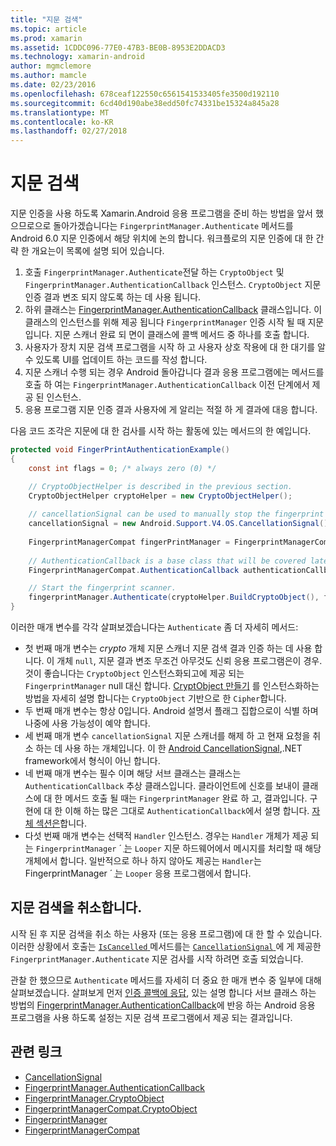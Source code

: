```yaml
---
title: "지문 검색"
ms.topic: article
ms.prod: xamarin
ms.assetid: 1CDDC096-77E0-47B3-BE0B-8953E2DDACD3
ms.technology: xamarin-android
author: mgmclemore
ms.author: mamcle
ms.date: 02/23/2016
ms.openlocfilehash: 678ceaf122550c6561541533405fe3500d192110
ms.sourcegitcommit: 6cd40d190abe38edd50fc74331be15324a845a28
ms.translationtype: MT
ms.contentlocale: ko-KR
ms.lasthandoff: 02/27/2018
---
```

# <a name="scanning-for-fingerprints"></a>지문 검색

지문 인증을 사용 하도록 Xamarin.Android 응용 프로그램을 준비 하는 방법을 앞서 했으므로으로 돌아가겠습니다는 `FingerprintManager.Authenticate` 메서드를 Android 6.0 지문 인증에서 해당 위치에 논의 합니다. 워크플로의 지문 인증에 대 한 간략 한 개요는이 목록에 설명 되어 있습니다.

1. 호출 `FingerprintManager.Authenticate`전달 하는 `CryptoObject` 및 `FingerprintManager.AuthenticationCallback` 인스턴스. `CryptoObject` 지문 인증 결과 변조 되지 않도록 하는 데 사용 됩니다. 
2. 하위 클래스는 [FingerprintManager.AuthenticationCallback](http://developer.android.com/reference/android/hardware/fingerprint/FingerprintManager.AuthenticationCallback.html) 클래스입니다. 이 클래스의 인스턴스를 위해 제공 됩니다 `FingerprintManager` 인증 시작 될 때 지문입니다. 지문 스캐너 완료 되 면이 클래스에 콜백 메서드 중 하나를 호출 합니다.
3. 사용자가 장치 지문 검색 프로그램을 시작 하 고 사용자 상호 작용에 대 한 대기를 알 수 있도록 UI를 업데이트 하는 코드를 작성 합니다. 
4. 지문 스캐너 수행 되는 경우 Android 돌아갑니다 결과 응용 프로그램에는 메서드를 호출 하 여는 `FingerprintManager.AuthenticationCallback` 이전 단계에서 제공 된 인스턴스.
5. 응용 프로그램 지문 인증 결과 사용자에 게 알리는 적절 하 게 결과에 대응 합니다. 

다음 코드 조각은 지문에 대 한 검사를 시작 하는 활동에 있는 메서드의 한 예입니다.

```csharp
protected void FingerPrintAuthenticationExample()
{
    const int flags = 0; /* always zero (0) */

    // CryptoObjectHelper is described in the previous section.
    CryptoObjectHelper cryptoHelper = new CryptoObjectHelper();    
    
    // cancellationSignal can be used to manually stop the fingerprint scanner. 
    cancellationSignal = new Android.Support.V4.OS.CancellationSignal();
    
    FingerprintManagerCompat fingerPrintManager = FingerprintManagerCompat.From(this);
    
    // AuthenticationCallback is a base class that will be covered later on in this guide.
    FingerprintManagerCompat.AuthenticationCallback authenticationCallback = new MyAuthCallbackSample(this);

    // Start the fingerprint scanner.
    fingerprintManager.Authenticate(cryptoHelper.BuildCryptoObject(), flags, cancellationSignal, authenticationCallback, null);
}
```

이러한 매개 변수를 각각 살펴보겠습니다는 `Authenticate` 좀 더 자세히 메서드:

* 첫 번째 매개 변수는 _crypto_ 개체 지문 스캐너 지문 검색 결과 인증 하는 데 사용 합니다. 이 개체 `null`, 지문 결과 변조 무조건 아무것도 신뢰 응용 프로그램은이 경우. 것이 좋습니다는 `CryptoObject` 인스턴스화되고에 제공 되는 `FingerprintManager` null 대신 합니다. [CryptObject 만들기](~/android/platform/fingerprint-authentication/creating-a-cryptoobject.md) 를 인스턴스화하는 방법을 자세히 설명 합니다는 `CryptoObject` 기반으로 한 `Cipher`합니다.
* 두 번째 매개 변수는 항상 0입니다. Android 설명서 플래그 집합으로이 식별 하며 나중에 사용 가능성이 예약 합니다. 
* 세 번째 매개 변수 `cancellationSignal` 지문 스캐너를 해제 하 고 현재 요청을 취소 하는 데 사용 하는 개체입니다. 이 한 [Android CancellationSignal](http://developer.android.com/reference/android/os/CancellationSignal.html),.NET framework에서 형식이 아닌 합니다.
* 네 번째 매개 변수는 필수 이며 해당 서브 클래스는 클래스는 `AuthenticationCallback` 추상 클래스입니다. 클라이언트에 신호를 보내이 클래스에 대 한 메서드 호출 될 때는 `FingerprintManager` 완료 하 고, 결과입니다. 구현에 대 한 이해 하는 많은 그대로 `AuthenticationCallback`에서 설명 합니다. [자체 섹션은](~/android/platform/fingerprint-authentication/fingerprint-authentication-callbacks.md)합니다.
* 다섯 번째 매개 변수는 선택적 `Handler` 인스턴스. 경우는 `Handler` 개체가 제공 되는 `FingerprintManager` ´ ֲ는 `Looper` 지문 하드웨어에서 메시지를 처리할 때 해당 개체에서 합니다. 일반적으로 하나 하지 않아도 제공는 `Handler`는 FingerprintManager ´ ֲ는 `Looper` 응용 프로그램에서 합니다.

## <a name="cancelling-a-fingerprint-scan"></a>지문 검색을 취소합니다.

시작 된 후 지문 검색을 취소 하는 사용자 (또는 응용 프로그램)에 대 한 할 수 있습니다. 이러한 상황에서 호출는 [ `IsCancelled` ](http://developer.android.com/reference/android/os/CancellationSignal.html#isCanceled()) 메서드를는 [ `CancellationSignal` ](http://developer.android.com/reference/android/os/CancellationSignal.html) 에 게 제공한 `FingerprintManager.Authenticate` 지문 검사를 시작 하려면 호출 되었습니다.

관찰 한 했으므로 `Authenticate` 메서드를 자세히 더 중요 한 매개 변수 중 일부에 대해 살펴보겠습니다. 살펴보게 먼저 [인증 콜백에 응답](~/android/platform/fingerprint-authentication/fingerprint-authentication-callbacks.md), 있는 설명 합니다 서브 클래스 하는 방법의 [FingerprintManager.AuthenticationCallback](http://developer.android.com/reference/android/hardware/fingerprint/FingerprintManager.AuthenticationCallback.html)에 반응 하는 Android 응용 프로그램을 사용 하도록 설정는 지문 검색 프로그램에서 제공 되는 결과입니다.




## <a name="related-links"></a>관련 링크

- [CancellationSignal](http://developer.android.com/reference/android/os/CancellationSignal.html)
- [FingerprintManager.AuthenticationCallback](http://developer.android.com/reference/android/hardware/fingerprint/FingerprintManager.AuthenticationCallback.html)
- [FingerprintManager.CryptoObject](http://developer.android.com/reference/android/hardware/fingerprint/FingerprintManager.CryptoObject.html)
- [FingerprintManagerCompat.CryptoObject](http://developer.android.com/reference/android/support/v4/hardware/fingerprint/FingerprintManagerCompat.CryptoObject.html)
- [FingerprintManager](http://developer.android.com/reference/android/hardware/fingerprint/FingerprintManager.html)
- [FingerprintManagerCompat](http://developer.android.com/reference/android/support/v4/hardware/fingerprint/FingerprintManagerCompat.html)
